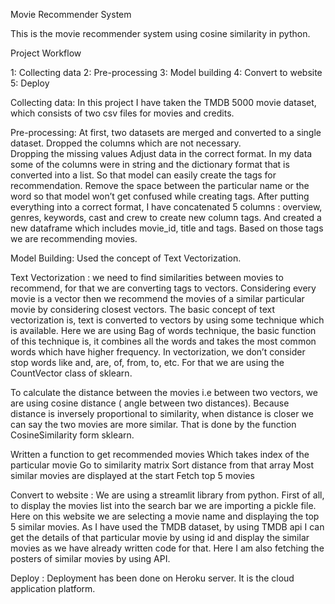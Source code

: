 Movie Recommender System 

This is the movie recommender system using cosine similarity in python.

Project Workflow

1: Collecting data
2: Pre-processing
3: Model building
4: Convert to website
5: Deploy 

Collecting data: In this project I have taken the TMDB 5000 movie dataset, which consists of two csv files for movies and credits.

Pre-processing: 
At first, two datasets are merged and converted to a single dataset. 
Dropped the columns which are not necessary.  
Dropping the missing values 
Adjust data  in the correct format. In my data some of the columns were in string and the dictionary  format that is converted into a list. So that model can easily create the tags for recommendation.
Remove the space between the particular name or the word so that model won’t get confused while creating tags.
After putting everything into a correct format, I have concatenated 5 columns : overview, genres, keywords, cast and crew to create new column tags. And created a new dataframe which includes movie_id, title and tags. Based on those tags we are recommending movies.

Model Building: Used the concept of Text Vectorization.

Text Vectorization : we need to find similarities between movies to recommend, for that we are converting tags to vectors. 
Considering every movie is a vector then we recommend the movies of a similar particular movie by considering closest vectors. 
The basic concept of text vectorization is,  text is converted to vectors by using some technique which is available. Here we are using Bag of words technique, the basic function of this technique is, it combines all the words and takes the most common words which have higher frequency. 
In vectorization, we don’t consider stop words  like and, are, of, from, to, etc. For that we are using the CountVector class of sklearn. 

To calculate the distance between the movies i.e between two vectors, we are using cosine distance ( angle between two distances). Because distance is inversely proportional to similarity, when distance is closer we can say the two movies are more similar. That is done by the function CosineSimilarity form sklearn.

Written a function to get  recommended movies
Which takes index of the particular movie
Go to similarity matrix
Sort distance from that array
Most similar movies are displayed at the start
Fetch top 5 movies

Convert to website : We are using a streamlit library from python. First of all, to display the movies list into the search bar we are importing a pickle file. Here on this website we are selecting a movie name and displaying the top 5 similar movies. As I have used the TMDB dataset, by using TMDB api I can get the details of that particular movie by using id and display the similar movies as we have already written code for that. Here I am also fetching the posters of similar movies by using API. 

Deploy : Deployment has been done on Heroku server. It is the cloud application platform.

